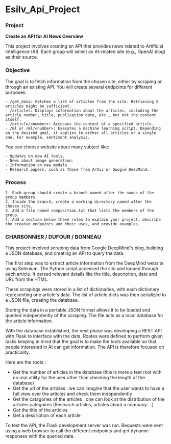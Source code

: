 # Esilv_Api_Project

### Project
**Create an API for AI News Overview**

This project involves creating an API that provides news related to Artificial Intelligence (AI). Each group will select an AI-related site (e.g., OpenAI blog) as their source.

### Objective

The goal is to fetch information from the chosen site, either by scraping or through an existing API. You will create several endpoints for different purposes:

    - /get_data: Fetches a list of articles from the site. Retrieving 5 articles might be sufficient.
    - /articles: Displays information about the articles, including the article number, title, publication date, etc., but not the content itself.
    - /article/<number>: Accesses the content of a specified article.
    - /ml or /ml/<number>: Executes a machine learning script. Depending on the desired goal, it applies to either all articles or a single one. For example, sentiment analysis.

You can choose website about many subject like:

    - Updates on new AI tools.
    - News about image generation.
    - Information on new models.
    - Research papers, such as those from ArXiv or Google DeepMind.

### Process

    1. Each group should create a branch named after the names of the group members.
    2. Inside the branch, create a working directory named after the chosen site.
    3. Add a file named composition.txt that lists the members of the group.
    4. Add a section below these rules to explain your project, describe the created endpoints and their uses, and provide examples.

### CHARBONNIER / DUFOUR / BONNEAU

This project involved scraping data from Google DeepMind's blog, building a JSON database, and creating an API to query the data.

The first step was to extract article information from the DeepMind website using Selenium. The Python script accessed the site and looped through each article. 
It parsed relevant details like the title, description, date and URL from the HTML.

These scrapings were stored in a list of dictionaries, with each dictionary representing one article's data. 
The list of article dicts was then serialized to a JSON file, creating the database.

Storing the data in a portable JSON format allows it to be loaded and queried independently of the scraping. The file acts as a local database for the article information.

With the database established, the next phase was developing a REST API with Flask to interface with the data.
Routes were defined to perform given tasks keeping in mind that the goal is to make the tools available so that people interested in AI can get information. The API is therefore focused on practicality.

Here are the roots : 

- Get the number of articles in the database (this is more a test root with no real utility for the user other than checking the length of the database)
- Get the url of the articles : we can imagine that the user wants to have a full view over the articles and check them independently
- Get the catagories of the articles : one can look at the distribution of the articles categoires (Research articles, articles about a company ...)
- Get the title of the articles
- Get a description of each article


To test the API, the Flask development server was run. Requests were sent using a web browser to call the different endpoints and get dynamic responses with the queried data.
